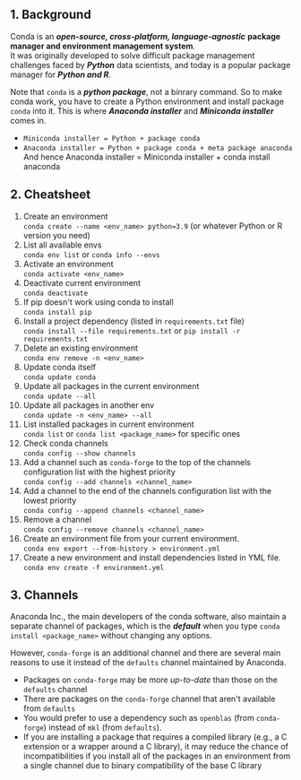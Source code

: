 ## 1. Background
Conda is an ***open-source, cross-platform, language-agnostic*** **package manager and environment management system**. <br/>
It was originally developed to solve difficult package management challenges faced by ***Python*** data scientists, and today is a popular package manager for ***Python and R***.

Note that ```conda``` is a ***python package***, not a binrary command. So to make conda work, you have to create a Python environment and install package ```conda``` into it. This is where ***Anaconda installer*** and ***Miniconda installer*** comes in.
* ```Miniconda installer = Python + package conda```
* ```Anaconda installer = Python + package conda + meta package anaconda```<br/>
And hence Anaconda installer = Miniconda installer + conda install anaconda

## 2. Cheatsheet
  1. Create an environment<br/>
  ```conda create --name <env_name> python=3.9``` (or whatever Python or R version you need)
  2. List all available envs<br/>
  ```conda env list``` or
  ```conda info --envs```<br/>
  3. Activate an environment<br/>
  ```conda activate <env_name>```
  4. Deactivate current environment<br/>
  ```conda deactivate```
  5. If pip doesn't work using conda to install<br/>
  ```conda install pip```
  6. Install a project dependency (listed in ```requirements.txt``` file)<br/>
  ```conda install --file requirements.txt``` or
  ```pip install -r requirements.txt```
  7. Delete an existing environment<br/>
  ```conda env remove -n <env_name>```
  8. Update conda itself<br/>
  ```conda update conda```
  9. Update all packages in the current environment<br/>
  ```conda update --all```
  10. Update all packages in another env<br/>
  ```conda update -n <env_name> --all```
  11. List installed packages in current environment<br/>
  ```conda list``` or ```conda list <package_name>``` for specific ones
  12. Check conda channels<br/>
  ```conda config --show channels```
  13. Add a channel such as ```conda-forge``` to the top of the channels configuration list with the highest priority<br/>
  ```conda config --add channels <channel_name>```
  14. Add a channel to the end of the channels configuration list with the lowest priority<br/>
  ```conda config --append channels <channel_name>```
  15. Remove a channel<br/>
  ```conda config --remove channels <channel_name>```
  16. Create an environment file from your current environment.<br/>
  ```conda env export --from-history > environment.yml```
  17. Create a new environment and install dependencies listed in YML file.<br/>
  ```conda env create -f environment.yml```
  
## 3. Channels
Anaconda Inc., the main developers of the conda software, also maintain a separate channel of packages, which is the ***default*** when you type ```conda install <package_name>``` without changing any options.

However, ```conda-forge``` is an additional channel and there are several main reasons to use it instead of the ```defaults``` channel maintained by Anaconda. 
* Packages on ```conda-forge``` may be more *up-to-date* than those on the ```defaults``` channel
* There are packages on the ```conda-forge``` channel that aren't available from ```defaults```
* You would prefer to use a dependency such as ```openblas``` (from ```conda-forge```) instead of ```mkl``` (from ```defaults```).
* If you are installing a package that requires a compiled library (e.g., a C extension or a wrapper around a C library), it may reduce the chance of incompatibilities if you install all of the packages in an environment from a single channel due to binary compatibility of the base C library
